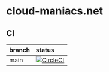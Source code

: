 # cloud-maniacs.net

## CI

| branch | status |
|:-------|:-------|
| main | [![CircleCI](https://dl.circleci.com/status-badge/img/gh/ohr486/cloud-maniacs.net/tree/master.svg?style=svg)](https://dl.circleci.com/status-badge/redirect/gh/ohr486/cloud-maniacs.net/tree/master) |
